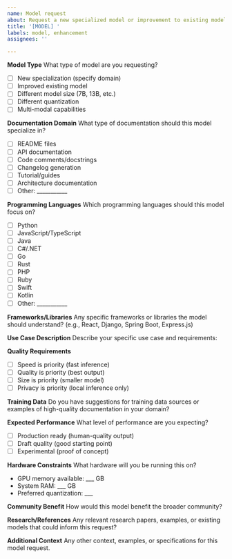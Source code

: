 ```yaml
---
name: Model request
about: Request a new specialized model or improvement to existing models
title: '[MODEL] '
labels: model, enhancement
assignees: ''

---
```


**Model Type**
What type of model are you requesting?
- [ ] New specialization (specify domain)
- [ ] Improved existing model
- [ ] Different model size (7B, 13B, etc.)
- [ ] Different quantization
- [ ] Multi-modal capabilities

**Documentation Domain**
What type of documentation should this model specialize in?
- [ ] README files
- [ ] API documentation
- [ ] Code comments/docstrings
- [ ] Changelog generation
- [ ] Tutorial/guides
- [ ] Architecture documentation
- [ ] Other: ___________

**Programming Languages**
Which programming languages should this model focus on?
- [ ] Python
- [ ] JavaScript/TypeScript
- [ ] Java
- [ ] C#/.NET
- [ ] Go
- [ ] Rust
- [ ] PHP
- [ ] Ruby
- [ ] Swift
- [ ] Kotlin
- [ ] Other: ___________

**Frameworks/Libraries**
Any specific frameworks or libraries the model should understand?
(e.g., React, Django, Spring Boot, Express.js)

**Use Case Description**
Describe your specific use case and requirements:

**Quality Requirements**
- [ ] Speed is priority (fast inference)
- [ ] Quality is priority (best output)
- [ ] Size is priority (smaller model)
- [ ] Privacy is priority (local inference only)

**Training Data**
Do you have suggestions for training data sources or examples of high-quality documentation in your domain?

**Expected Performance**
What level of performance are you expecting?
- [ ] Production ready (human-quality output)
- [ ] Draft quality (good starting point)
- [ ] Experimental (proof of concept)

**Hardware Constraints**
What hardware will you be running this on?
- GPU memory available: ___ GB
- System RAM: ___ GB
- Preferred quantization: ___

**Community Benefit**
How would this model benefit the broader community?

**Research/References**
Any relevant research papers, examples, or existing models that could inform this request?

**Additional Context**
Any other context, examples, or specifications for this model request.